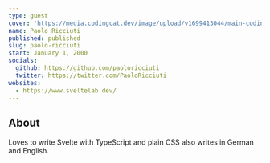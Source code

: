 ```yaml
---
type: guest
cover: 'https://media.codingcat.dev/image/upload/v1699413044/main-codingcatdev-photo/podcast-guest/0U_ndV9X_400x400.jpg'
name: Paolo Ricciuti
published: published
slug: paolo-ricciuti
start: January 1, 2000
socials:
  github: https://github.com/paoloricciuti
  twitter: https://twitter.com/PaoloRicciuti
websites:
  - https://www.sveltelab.dev/
---
```


## About

Loves to write Svelte with TypeScript and plain CSS also writes in German and English.
